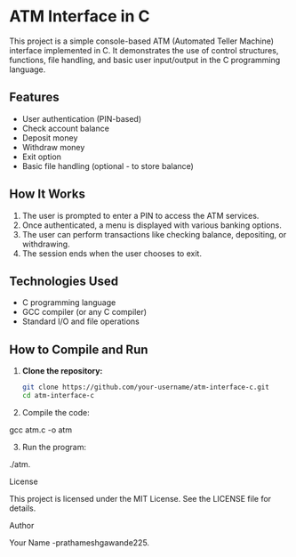 # ATM Interface in C

This project is a simple console-based ATM (Automated Teller Machine) interface implemented in C. It demonstrates the use of control structures, functions, file handling, and basic user input/output in the C programming language.

## Features

- User authentication (PIN-based)
- Check account balance
- Deposit money
- Withdraw money
- Exit option
- Basic file handling (optional - to store balance)

## How It Works

1. The user is prompted to enter a PIN to access the ATM services.
2. Once authenticated, a menu is displayed with various banking options.
3. The user can perform transactions like checking balance, depositing, or withdrawing.
4. The session ends when the user chooses to exit.

## Technologies Used

- C programming language
- GCC compiler (or any C compiler)
- Standard I/O and file operations

## How to Compile and Run

1. **Clone the repository:**
   ```bash
   git clone https://github.com/your-username/atm-interface-c.git
   cd atm-interface-c

2. Compile the code:

gcc atm.c -o atm


3. Run the program:

./atm.

License

This project is licensed under the MIT License. See the LICENSE file for details.

Author

Your Name -prathameshgawande225.
